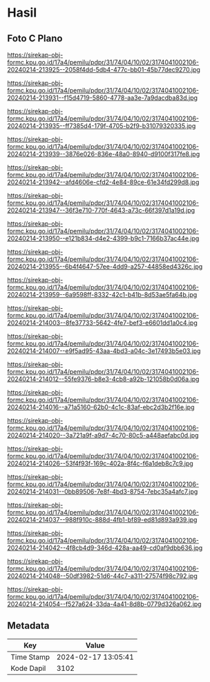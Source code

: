 # Hasil

## Foto C Plano

https://sirekap-obj-formc.kpu.go.id/17a4/pemilu/pdpr/31/74/04/10/02/3174041002106-20240214-213925--2058f4dd-5db4-477c-bb01-45b77dec9270.jpg

https://sirekap-obj-formc.kpu.go.id/17a4/pemilu/pdpr/31/74/04/10/02/3174041002106-20240214-213931--f15d4719-5860-4778-aa3e-7a9dacdba83d.jpg

https://sirekap-obj-formc.kpu.go.id/17a4/pemilu/pdpr/31/74/04/10/02/3174041002106-20240214-213935--ff7385d4-179f-4705-b2f9-b31079320335.jpg

https://sirekap-obj-formc.kpu.go.id/17a4/pemilu/pdpr/31/74/04/10/02/3174041002106-20240214-213939--3876e026-836e-48a0-8940-d9100f317fe8.jpg

https://sirekap-obj-formc.kpu.go.id/17a4/pemilu/pdpr/31/74/04/10/02/3174041002106-20240214-213942--afd4606e-cfd2-4e84-89ce-61e34fd299d8.jpg

https://sirekap-obj-formc.kpu.go.id/17a4/pemilu/pdpr/31/74/04/10/02/3174041002106-20240214-213947--36f3e710-770f-4643-a73c-66f397d1a19d.jpg

https://sirekap-obj-formc.kpu.go.id/17a4/pemilu/pdpr/31/74/04/10/02/3174041002106-20240214-213950--e121b834-d4e2-4399-b9c1-7166b37ac44e.jpg

https://sirekap-obj-formc.kpu.go.id/17a4/pemilu/pdpr/31/74/04/10/02/3174041002106-20240214-213955--6b4f4647-57ee-4dd9-a257-44858ed4326c.jpg

https://sirekap-obj-formc.kpu.go.id/17a4/pemilu/pdpr/31/74/04/10/02/3174041002106-20240214-213959--6a9598ff-8332-42c1-b41b-8d53ae5fa64b.jpg

https://sirekap-obj-formc.kpu.go.id/17a4/pemilu/pdpr/31/74/04/10/02/3174041002106-20240214-214003--8fe37733-5642-4fe7-bef3-e6601dd1a0c4.jpg

https://sirekap-obj-formc.kpu.go.id/17a4/pemilu/pdpr/31/74/04/10/02/3174041002106-20240214-214007--e9f5ad95-43aa-4bd3-a04c-3e17493b5e03.jpg

https://sirekap-obj-formc.kpu.go.id/17a4/pemilu/pdpr/31/74/04/10/02/3174041002106-20240214-214012--55fe9376-b8e3-4cb8-a92b-121058b0d06a.jpg

https://sirekap-obj-formc.kpu.go.id/17a4/pemilu/pdpr/31/74/04/10/02/3174041002106-20240214-214016--a71a5160-62b0-4c1c-83af-ebc2d3b2f16e.jpg

https://sirekap-obj-formc.kpu.go.id/17a4/pemilu/pdpr/31/74/04/10/02/3174041002106-20240214-214020--3a721a9f-a9d7-4c70-80c5-a448aefabc0d.jpg

https://sirekap-obj-formc.kpu.go.id/17a4/pemilu/pdpr/31/74/04/10/02/3174041002106-20240214-214026--53f4f93f-169c-402a-8f4c-f6a1deb8c7c9.jpg

https://sirekap-obj-formc.kpu.go.id/17a4/pemilu/pdpr/31/74/04/10/02/3174041002106-20240214-214031--0bb89506-7e8f-4bd3-8754-7ebc35a4afc7.jpg

https://sirekap-obj-formc.kpu.go.id/17a4/pemilu/pdpr/31/74/04/10/02/3174041002106-20240214-214037--988f910c-888d-4fb1-bf89-ed81d893a939.jpg

https://sirekap-obj-formc.kpu.go.id/17a4/pemilu/pdpr/31/74/04/10/02/3174041002106-20240214-214042--4f8cb4d9-346d-428a-aa49-cd0af9dbb636.jpg

https://sirekap-obj-formc.kpu.go.id/17a4/pemilu/pdpr/31/74/04/10/02/3174041002106-20240214-214048--50df3982-51d6-44c7-a311-27574f98c792.jpg

https://sirekap-obj-formc.kpu.go.id/17a4/pemilu/pdpr/31/74/04/10/02/3174041002106-20240214-214054--f527a624-33da-4a41-8d8b-0779d326a062.jpg


## Metadata

| Key        | Value               |
| ---------- | ------------------- |
| Time Stamp | 2024-02-17 13:05:41 |
| Kode Dapil | 3102                |




